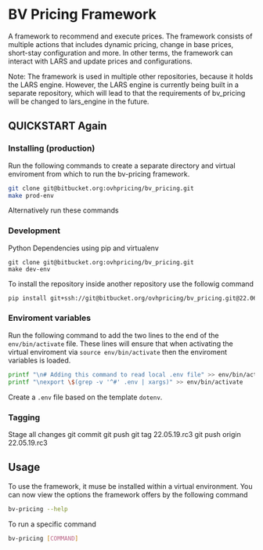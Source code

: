 # BV Pricing Framework

A framework to recommend and execute prices. The framework consists of multiple actions that includes dynamic pricing, change in base prices, short-stay configuration and more. In other terms, the framework can interact with LARS and update prices and configurations.

Note: The framework is used in multiple other repositories, because it holds the LARS engine. However, the LARS engine is currently being built in a separate repository, which will lead to that the requirements of bv_pricing will be changed to lars_engine in the future.

## QUICKSTART Again

### Installing (production)

Run the following commands to create a separate directory and virtual enviroment from which to run the bv-pricing framework.

```bash
git clone git@bitbucket.org:ovhpricing/bv_pricing.git
make prod-env
```

Alternatively run these commands

### Development

Python Dependencies using pip and virtualenv

```console
git clone git@bitbucket.org:ovhpricing/bv_pricing.git
make dev-env
```

To install the repository inside another repository use the followig command

```bash
pip install git+ssh://git@bitbucket.org/ovhpricing/bv_pricing.git@22.06.03
```

### Enviroment variables

Run the following command to add the two lines to the end of the `env/bin/activate` file. These lines will ensure that when activating the virtual enviroment via `source env/bin/activate` then the enviroment variables is loaded.

```bash
printf "\n# Adding this command to read local .env file" >> env/bin/activate
printf "\nexport \$(grep -v '^#' .env | xargs)" >> env/bin/activate
```

Create a `.env` file based on the template `dotenv`.

### Tagging

Stage all changes
git commit
git push
git tag 22.05.19.rc3
git push origin 22.05.19.rc3

## Usage

To use the framework, it muse be installed within a virtual environment. You can now view the options the framework offers by the following command

```bash
bv-pricing --help
```

To run a specific command

```bash
bv-pricing [COMMAND]
```
